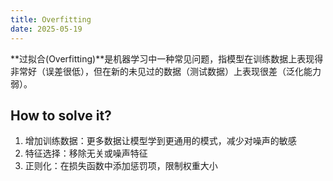 ```yaml
---
title: Overfitting
date: 2025-05-19
---
```


**过拟合(Overfitting)**是机器学习中一种常见问题，指模型在训练数据上表现得非常好（误差很低），但在新的未见过的数据（测试数据）上表现很差（泛化能力弱）。

## How to solve it?

1. 增加训练数据：更多数据让模型学到更通用的模式，减少对噪声的敏感
2. 特征选择：移除无关或噪声特征
3. 正则化：在损失函数中添加惩罚项，限制权重大小
